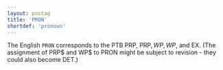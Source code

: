 ```yaml
---
layout: postag
title: 'PRON'
shortdef: 'pronoun'
---
```


The English `PRON` corresponds to the PTB PRP, PRP$, WP, WP$, and EX.  (The assignment of PRP$ and WP$ to PRON might be subject to revision - they could also become DET.)
